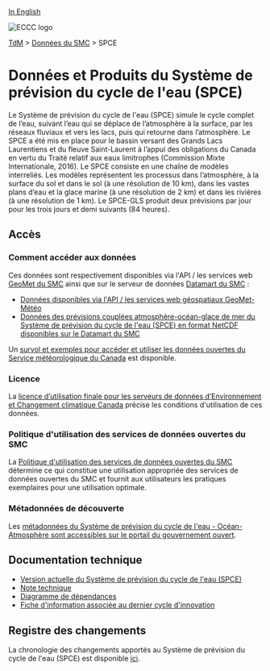 [In English](readme_wcps_en.md)

![ECCC logo](../../img_eccc-logo.png)

[TdM](../../readme_fr.md) > [Données du SMC](../readme_fr.md) > SPCE

# Données et Produits du Système de prévision du cycle de l'eau (SPCE)

Le Système de prévision du cycle de l'eau (SPCE) simule le cycle complet de l’eau, suivant l’eau qui se déplace de l’atmosphère à la surface, par les réseaux fluviaux et vers les lacs, puis qui retourne dans l’atmosphère. Le SPCE a été mis en place pour le bassin versant des Grands Lacs Laurentiens et du fleuve Saint-Laurent à l’appui des obligations du Canada en vertu du Traité relatif aux eaux limitrophes (Commission Mixte Internationale, 2016). Le SPCE consiste en une chaîne de modèles interreliés. Les modèles représentent les processus dans l’atmosphère, à la surface du sol et dans le sol (à une résolution de 10 km), dans les vastes plans d’eau et la glace marine (à une résolution de 2 km) et dans les rivières (à une résolution de 1 km). Le SPCE-GLS produit deux prévisions par jour pour les trois jours et demi suivants (84 heures).

## Accès

### Comment accéder aux données

Ces données sont respectivement disponibles via l'API / les services web [GeoMet du SMC](../../msc-geomet/readme_fr.md) ainsi que sur le serveur de données [Datamart du SMC](../../msc-datamart/readme_fr.md)  :

* [Données disponibles via l'API / les services web géospatiaux GeoMet-Météo](../../msc-geomet/readme_fr.md)
* [Données des prévisions couplées atmosphère-océan-glace de mer du Système de prévision du cycle de l'eau (SPCE) en format NetCDF  disponibles sur le Datamart du SMC](readme_wcps-atm-ocean-datamart_fr.md)  

Un [survol et exemples pour accéder et utiliser les données ouvertes du Service météorologique du Canada](../../usage/readme_fr.md) est disponible.

### Licence

La [licence d’utilisation finale pour les serveurs de données d’Environnement et Changement climatique Canada](../../licence/readme_fr.md) précise les conditions d'utilisation de ces données.

### Politique d'utilisation des services de données ouvertes du SMC

La [Politique d'utilisation des services de données ouvertes du SMC](../../usage-policy/readme_fr.md) détermine ce qui constitue une utilisation appropriée des services de données ouvertes du SMC et fournit aux utilisateurs les pratiques exemplaires pour une utilisation optimale.

### Métadonnées de découverte

Les [métadonnées du Système de prévision du cycle de l'eau - Océan-Atmosphère sont accessibles sur le portail du gouvernement ouvert](https://open.canada.ca/data/fr/dataset/36129cbc-3997-4b8e-a8bf-5fb44492134d).

## Documentation technique

* [Version actuelle du Système de prévision du cycle de l'eau (SPCE)](https://collaboration.cmc.ec.gc.ca/cmc/CMOI/product_guide/docs/tech_specifications/tech_specifications_WCPS_f.pdf)
* [Note technique](https://collaboration.cmc.ec.gc.ca/cmc/CMOI/product_guide/docs/tech_notes/technote_wcps_f.pdf)
* [Diagramme de dépendances](https://collaboration.cmc.ec.gc.ca/cmc/cmos/public_doc/msc-data/nwep-dependency-diagrams/system_WCPS_fr.svg)
* [Fiche d'information associée au dernier cycle d'innovation](https://collaboration.cmc.ec.gc.ca/cmc/cmoi/product_guide/docs/fact_sheets/factsheet_wcps_f.pdf)

## Registre des changements 

La chronologie des changements apportés au Système de prévision du cycle de l'eau (SPCE) est disponible [ici](changelog_wcps_fr.md).

